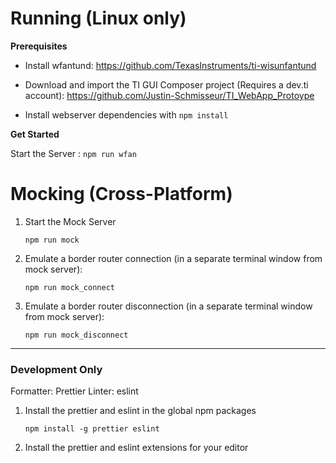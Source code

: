 # Running (Linux only)

**Prerequisites**

- Install wfantund: https://github.com/TexasInstruments/ti-wisunfantund

- Download and import the TI GUI Composer project (Requires a dev.ti account): https://github.com/Justin-Schmisseur/TI_WebApp_Protoype

- Install webserver dependencies with `npm install`

**Get Started**

Start the Server : `npm run wfan`

# Mocking (Cross-Platform)

1. Start the Mock Server

   `npm run mock`

2. Emulate a border router connection (in a separate terminal window from mock server):

   `npm run mock_connect`

3. Emulate a border router disconnection (in a separate terminal window from mock server):

   `npm run mock_disconnect`

___
### Development Only

Formatter: Prettier
Linter: eslint

1. Install the prettier and eslint in the global npm packages

   `npm install -g prettier eslint`

2. Install the prettier and eslint extensions for your editor
